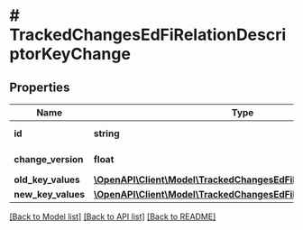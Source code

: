 # # TrackedChangesEdFiRelationDescriptorKeyChange

## Properties

Name | Type | Description | Notes
------------ | ------------- | ------------- | -------------
**id** | **string** | Resource identifier | [optional]
**change_version** | **float** | Change version | [optional]
**old_key_values** | [**\OpenAPI\Client\Model\TrackedChangesEdFiRelationDescriptorKey**](TrackedChangesEdFiRelationDescriptorKey.md) |  | [optional]
**new_key_values** | [**\OpenAPI\Client\Model\TrackedChangesEdFiRelationDescriptorKey**](TrackedChangesEdFiRelationDescriptorKey.md) |  | [optional]

[[Back to Model list]](../../README.md#models) [[Back to API list]](../../README.md#endpoints) [[Back to README]](../../README.md)
